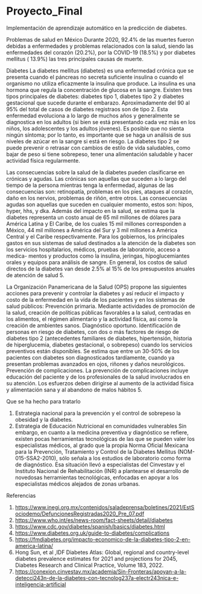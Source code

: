 # Proyecto_Final
Implementación de aprendizaje automático en la predicción de diabetes.


Problemas de salud en México
Durante 2020, 92.4% de las muertes fueron debidas a enfermedades y problemas relacionados con la salud, siendo las enfermedades del corazón (20.2%), por la COVID-19
(18.5%) y por diabetes mellitus ( 13.9%) las tres principales causas de muerte.

Diabetes
La diabetes mellitus (diabetes) es una enfermedad crónica que se presenta cuando el páncreas no secreta suficiente insulina o cuando el organismo no utiliza 
eficazmente la insulina que produce. La insulina es una hormona que regula la concentración de glucosa en la sangre. Existen tres tipos principales de diabetes: 
diabetes tipo 1, diabetes tipo 2 y diabetes gestacional que sucede durante el embarazo.
Aproximadamente del 90 al 95% del total de casos de diabetes registraos son de tipo 2. Esta enfermedad evoluciona a lo largo de muchos años y generalmente se 
diagnostica en los adultos (si bien se está presentando cada vez más en los niños, los adolescentes y los adultos jóvenes). Es posible que no sienta ningún síntoma;
por lo tanto, es importante que se haga un análisis de sus niveles de azúcar en la sangre si está en riesgo. La diabetes tipo 2 se puede prevenir o retrasar con 
cambios de estilo de vida saludables, como bajar de peso si tiene sobrepeso, tener una alimentación saludable y hacer actividad física regularmente.

Las consecuencias sobre la salud de la diabetes pueden clasificarse en crónicas y agudas. Las crónicas son aquellas que suceden a lo largo del tiempo de la persona
mientras tenga la enfermedad, algunas de las consecuencias son: retinopatía, problemas en los pies, ataques al corazón, daño en los nervios, problemas de riñón, entre
otros. Las consecuencias agudas son aquellas que suceden en cualquier momento, estos son: hipos, hyper, hhs, y dka.
Además del impacto en la salud, se estima que la diabetes representa un costo anual de 65 mil millones de dólares para América Latina y El Caribe, de los cuales 
15 mil millones corresponden a México, 44 mil millones a América del Sur y 3 mil millones a América Central y el Caribe respectivamente. Para los gobiernos, los 
principales gastos en sus sistemas de salud destinados a la atención de la diabetes son los servicios hospitalarios, médicos, pruebas de laboratorio, acceso a medica-
mentos y productos como la insulina, jeringas, hipoglucemiantes orales y equipos para análisis de sangre. En general, los costos de salud directos de la diabetes van
desde 2.5% al 15% de los presupuestos anuales de atención de salud 5. 

La Organización Panamericana de la Salud (OPS) propone las siguientes acciones para prevenir y controlar la diabetes y así reducir el impacto y costo de la enfermedad
en la vida de los pacientes y en los sistemas de salud públicos: Prevención primaria. Mediante actividades de promoción de la salud, creación de políticas públicas 
favorables a la salud, centradas en los alimentos, el régimen alimentario y la actividad física, así como la creación de ambientes sanos.
Diagnóstico oportuno. Identificación de personas en riesgo de diabetes, con dos o más factores de riesgo de diabetes tipo 2 (antecedentes familiares de diabetes, 
hipertensión, historia de hiperglucemia, diabetes gestacional, o sobrepeso) cuando los servicios preventivos están disponibles. Se estima que entre un 30-50% de los
pacientes con diabetes son diagnosticados tardíamente, cuando ya presentan problemas avanzados en ojos, riñones y daños neurológicos.
Prevención de complicaciones. La prevención de complicaciones incluye educación del paciente y de los profesionales de la salud involucrados en su atención. Los esfuerzos 
deben dirigirse al aumento de la actividad física y alimentación sana y al abandono de malos hábitos 5.


Que se ha hecho para tratarlo
1.	Estrategia nacional para la prevención y el control de sobrepeso la obesidad y la diabetes.
2.	Estrategia de Educación Nutricional en comunidades vulnerables
Sin embargo, en cuanto a la medicina preventiva y diagnóstico se refiere, existen pocas herramientas tecnológicas de las que se pueden valer los especialistas médicos,
al grado que la propia Norma Oficial Mexicana para la Prevención, Tratamiento y Control de la Diabetes Mellitus (NOM-015-SSA2-2010), sólo señala a los estudios de 
laboratorio como forma de diagnóstico. Esa situación llevó a especialistas del Cinvestav y el Instituto Nacional de Rehabilitación (INR) a plantearse el desarrollo de
novedosas herramientas tecnológicas, enfocadas en apoyar a los especialistas médicos alejados de zonas urbanas.

	
Referencias
1.	https://www.inegi.org.mx/contenidos/saladeprensa/boletines/2021/EstSociodemo/DefuncionesRegistradas2020_Pre_07.pdf
2.	https://www.who.int/es/news-room/fact-sheets/detail/diabetes
3.	https://www.cdc.gov/diabetes/spanish/basics/diabetes.html
4.	https://www.diabetes.org.uk/guide-to-diabetes/complications
5.	https://fmdiabetes.org/impacto-economico-de-la-diabetes-tipo-2-en-america-latina/
6.	Hong Sun, et al ,IDF Diabetes Atlas: Global, regional and country-level diabetes prevalence estimates for 2021 and projections for 2045, Diabetes Research and 
Clinical Practice, Volume 183, 2022.
8.	https://conexion.cinvestav.mx/academia/Sin-Fronteras/apoyan-a-la-detecci243n-de-la-diabetes-con-tecnolog237a-electr243nica-e-inteligencia-artificial

